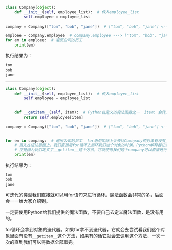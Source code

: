 
```python
class Company(object):
    def __init__(self, employee_list):  # 传入employee_list
        self.employee = employee_list
        
company = Company(["tom", "bob", "jane"])  # ["tom", "bob", "jane"] <--- employee_list

emploee = company.employee  # company.employee ---> ["tom", "bob", "jane"]
for em in emploee:  # 遍历公司的员工
    print(em)
```

执行结果为：

```python
tom
bob
jane
```
---
```python
class Company(object):
    def __init__(self, employee_list):  # 传入employee_list
        self.employee = employee_list
    
    
    def __getitem__(self, item):  # Python自定义的魔法函数之一  item: 会传入一个index进来，也就是位置进来
        return self.employee[item]
    
company = Company(["tom", "bob", "jane"])  # ["tom", "bob", "jane"] <--- employee_list


for em in company:  # 遍历公司的员工  for语句实际上会去找Comapany的对象有没有__getitem__这个函数，如果有这个函数的话，它会item ---> 0; item ---> 1; item ---> 2;...一直去尝试直到超出了列表索引范围，这个for循环就结束了
    # 首先在语法层面上，我们直接用for循环去循环我们这个对象的时候，Python解释器它就会去调用这个__getitem__,然后它一直会调用到抛异常为止，抛了异常他就会把这个for循环给结束
    # 正是因为我们定义了__getitem__这个方法，它就使得我们这个company可以直接进行一个遍历
    print(em)
```

执行结果为：

```python
tom
bob
jane
```

可迭代的类型我们直接就可以用for语句来进行循环。魔法函数会非常的多，后面会一一给大家介绍到。

一定要使用Python给我们提供的魔法函数，不要自己去定义魔法函数，是没有用的。

for循环会拿到对象的迭代器。如果for拿不到迭代器，它就会去尝试看我们这个对象里面有没有`__getitem__`这个方法，如果有的话它就会去调用这个方法，一次一次的直到我们可以将数据全部取完。
